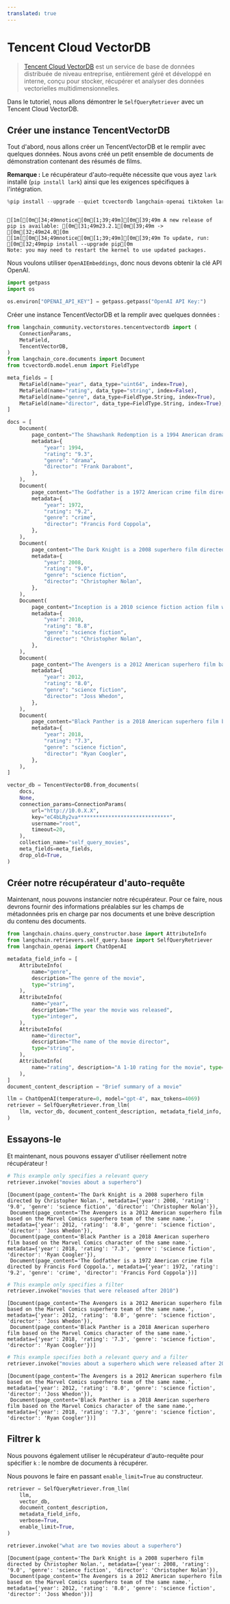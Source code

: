 ```yaml
---
translated: true
---
```


# Tencent Cloud VectorDB

> [Tencent Cloud VectorDB](https://cloud.tencent.com/document/product/1709) est un service de base de données distribuée de niveau entreprise, entièrement géré et développé en interne, conçu pour stocker, récupérer et analyser des données vectorielles multidimensionnelles.

Dans le tutoriel, nous allons démontrer le `SelfQueryRetriever` avec un Tencent Cloud VectorDB.

## Créer une instance TencentVectorDB

Tout d'abord, nous allons créer un TencentVectorDB et le remplir avec quelques données. Nous avons créé un petit ensemble de documents de démonstration contenant des résumés de films.

**Remarque :** Le récupérateur d'auto-requête nécessite que vous ayez `lark` installé (`pip install lark`) ainsi que les exigences spécifiques à l'intégration.

```python
%pip install --upgrade --quiet tcvectordb langchain-openai tiktoken lark
```

```output

[1m[[0m[34;49mnotice[0m[1;39;49m][0m[39;49m A new release of pip is available: [0m[31;49m23.2.1[0m[39;49m -> [0m[32;49m24.0[0m
[1m[[0m[34;49mnotice[0m[1;39;49m][0m[39;49m To update, run: [0m[32;49mpip install --upgrade pip[0m
Note: you may need to restart the kernel to use updated packages.
```

Nous voulons utiliser `OpenAIEmbeddings`, donc nous devons obtenir la clé API OpenAI.

```python
import getpass
import os

os.environ["OPENAI_API_KEY"] = getpass.getpass("OpenAI API Key:")
```

Créer une instance TencentVectorDB et la remplir avec quelques données :

```python
from langchain_community.vectorstores.tencentvectordb import (
    ConnectionParams,
    MetaField,
    TencentVectorDB,
)
from langchain_core.documents import Document
from tcvectordb.model.enum import FieldType

meta_fields = [
    MetaField(name="year", data_type="uint64", index=True),
    MetaField(name="rating", data_type="string", index=False),
    MetaField(name="genre", data_type=FieldType.String, index=True),
    MetaField(name="director", data_type=FieldType.String, index=True),
]

docs = [
    Document(
        page_content="The Shawshank Redemption is a 1994 American drama film written and directed by Frank Darabont.",
        metadata={
            "year": 1994,
            "rating": "9.3",
            "genre": "drama",
            "director": "Frank Darabont",
        },
    ),
    Document(
        page_content="The Godfather is a 1972 American crime film directed by Francis Ford Coppola.",
        metadata={
            "year": 1972,
            "rating": "9.2",
            "genre": "crime",
            "director": "Francis Ford Coppola",
        },
    ),
    Document(
        page_content="The Dark Knight is a 2008 superhero film directed by Christopher Nolan.",
        metadata={
            "year": 2008,
            "rating": "9.0",
            "genre": "science fiction",
            "director": "Christopher Nolan",
        },
    ),
    Document(
        page_content="Inception is a 2010 science fiction action film written and directed by Christopher Nolan.",
        metadata={
            "year": 2010,
            "rating": "8.8",
            "genre": "science fiction",
            "director": "Christopher Nolan",
        },
    ),
    Document(
        page_content="The Avengers is a 2012 American superhero film based on the Marvel Comics superhero team of the same name.",
        metadata={
            "year": 2012,
            "rating": "8.0",
            "genre": "science fiction",
            "director": "Joss Whedon",
        },
    ),
    Document(
        page_content="Black Panther is a 2018 American superhero film based on the Marvel Comics character of the same name.",
        metadata={
            "year": 2018,
            "rating": "7.3",
            "genre": "science fiction",
            "director": "Ryan Coogler",
        },
    ),
]

vector_db = TencentVectorDB.from_documents(
    docs,
    None,
    connection_params=ConnectionParams(
        url="http://10.0.X.X",
        key="eC4bLRy2va******************************",
        username="root",
        timeout=20,
    ),
    collection_name="self_query_movies",
    meta_fields=meta_fields,
    drop_old=True,
)
```

## Créer notre récupérateur d'auto-requête

Maintenant, nous pouvons instancier notre récupérateur. Pour ce faire, nous devrons fournir des informations préalables sur les champs de métadonnées pris en charge par nos documents et une brève description du contenu des documents.

```python
from langchain.chains.query_constructor.base import AttributeInfo
from langchain.retrievers.self_query.base import SelfQueryRetriever
from langchain_openai import ChatOpenAI

metadata_field_info = [
    AttributeInfo(
        name="genre",
        description="The genre of the movie",
        type="string",
    ),
    AttributeInfo(
        name="year",
        description="The year the movie was released",
        type="integer",
    ),
    AttributeInfo(
        name="director",
        description="The name of the movie director",
        type="string",
    ),
    AttributeInfo(
        name="rating", description="A 1-10 rating for the movie", type="string"
    ),
]
document_content_description = "Brief summary of a movie"
```

```python
llm = ChatOpenAI(temperature=0, model="gpt-4", max_tokens=4069)
retriever = SelfQueryRetriever.from_llm(
    llm, vector_db, document_content_description, metadata_field_info, verbose=True
)
```

## Essayons-le

Et maintenant, nous pouvons essayer d'utiliser réellement notre récupérateur !

```python
# This example only specifies a relevant query
retriever.invoke("movies about a superhero")
```

```output
[Document(page_content='The Dark Knight is a 2008 superhero film directed by Christopher Nolan.', metadata={'year': 2008, 'rating': '9.0', 'genre': 'science fiction', 'director': 'Christopher Nolan'}),
 Document(page_content='The Avengers is a 2012 American superhero film based on the Marvel Comics superhero team of the same name.', metadata={'year': 2012, 'rating': '8.0', 'genre': 'science fiction', 'director': 'Joss Whedon'}),
 Document(page_content='Black Panther is a 2018 American superhero film based on the Marvel Comics character of the same name.', metadata={'year': 2018, 'rating': '7.3', 'genre': 'science fiction', 'director': 'Ryan Coogler'}),
 Document(page_content='The Godfather is a 1972 American crime film directed by Francis Ford Coppola.', metadata={'year': 1972, 'rating': '9.2', 'genre': 'crime', 'director': 'Francis Ford Coppola'})]
```

```python
# This example only specifies a filter
retriever.invoke("movies that were released after 2010")
```

```output
[Document(page_content='The Avengers is a 2012 American superhero film based on the Marvel Comics superhero team of the same name.', metadata={'year': 2012, 'rating': '8.0', 'genre': 'science fiction', 'director': 'Joss Whedon'}),
 Document(page_content='Black Panther is a 2018 American superhero film based on the Marvel Comics character of the same name.', metadata={'year': 2018, 'rating': '7.3', 'genre': 'science fiction', 'director': 'Ryan Coogler'})]
```

```python
# This example specifies both a relevant query and a filter
retriever.invoke("movies about a superhero which were released after 2010")
```

```output
[Document(page_content='The Avengers is a 2012 American superhero film based on the Marvel Comics superhero team of the same name.', metadata={'year': 2012, 'rating': '8.0', 'genre': 'science fiction', 'director': 'Joss Whedon'}),
 Document(page_content='Black Panther is a 2018 American superhero film based on the Marvel Comics character of the same name.', metadata={'year': 2018, 'rating': '7.3', 'genre': 'science fiction', 'director': 'Ryan Coogler'})]
```

## Filtrer k

Nous pouvons également utiliser le récupérateur d'auto-requête pour spécifier `k` : le nombre de documents à récupérer.

Nous pouvons le faire en passant `enable_limit=True` au constructeur.

```python
retriever = SelfQueryRetriever.from_llm(
    llm,
    vector_db,
    document_content_description,
    metadata_field_info,
    verbose=True,
    enable_limit=True,
)
```

```python
retriever.invoke("what are two movies about a superhero")
```

```output
[Document(page_content='The Dark Knight is a 2008 superhero film directed by Christopher Nolan.', metadata={'year': 2008, 'rating': '9.0', 'genre': 'science fiction', 'director': 'Christopher Nolan'}),
 Document(page_content='The Avengers is a 2012 American superhero film based on the Marvel Comics superhero team of the same name.', metadata={'year': 2012, 'rating': '8.0', 'genre': 'science fiction', 'director': 'Joss Whedon'})]
```
